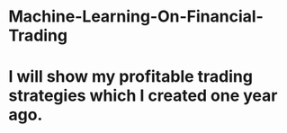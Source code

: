 # Machine-Learning-On-Financial-Trading
# I will show my profitable trading strategies which I created one year ago. 
